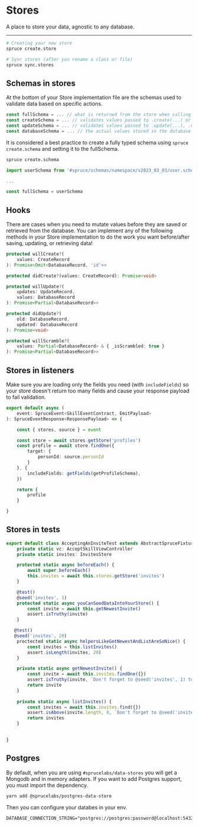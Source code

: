 # Stores
A place to store your data, agnostic to any database.
****
```bash
# Creating your new store
spruce create.store

# Sync stores (after you rename a class or file)
spruce sync.stores

```

## Schemas in stores
At the bottom of your Store implementation file are the schemas used to validate data based on specific actions. 


```ts
const fullSchema = ... // what is returned from the store when calling .find(...) or .findOne(...)
const createSchema = ... // validates values passed to .create(...) or .createOne(...)
const updateSchema = ... // validates values passed to .update(...), .updateOne(...), or .upsert(...)
const databaseSchema = ... // the actual values stored in the database
```

It is considered a best practice to create a fully typed schema using `spruce create.schema` and setting it to the fullSchema.

```bash
spruce create.schema 
```

```ts
import userSchema from '#spruce/schemas/namespace/v2023_03_03/user.schema'

...

const fullSchema = userSchema
```

## Hooks

There are cases when you need to mutate values before they are saved or retrieved from the database. You can implement any of the following methods in your Store implementation to do the work you want before/after saving, updating, or retrieving data!

```ts
protected willCreate?(
	values: CreateRecord
): Promise<Omit<DatabaseRecord, 'id'>>

protected didCreate?(values: CreateRecord): Promise<void>

protected willUpdate?(
	updates: UpdateRecord,
	values: DatabaseRecord
): Promise<Partial<DatabaseRecord>>

protected didUpdate?(
	old: DatabaseRecord,
	updated: DatabaseRecord
): Promise<void>

protected willScramble?(
	values: Partial<DatabaseRecord> & { _isScrambled: true }
): Promise<Partial<DatabaseRecord>>
```


## Stores in listeners
Make sure you are loading only the fields you need (with `includeFields`) so your store doesn't return too many fields and cause your response payload to fail validation. 

```ts
export default async (
	event: SpruceEvent<SkillEventContract, EmitPayload>
): SpruceEventResponse<ResponsePayload> => {

	const { stores, source } = event

    const store = await stores.getStore('profiles')
    const profile = await store.findOne({
        target: {
            personId: source.personId
        }
    }, {
        includeFields: getFields(getProfileSchema),
    })

    return {
        profile
    }

}


```

## Stores in tests

```ts
export default class AcceptingAnInviteTest extends AbstractSpruceFixtureTest {
	private static vc: AcceptSkillViewController
    private static invites: InvitesStore

	protected static async beforeEach() {
		await super.beforeEach()
        this.invites = await this.stores.getStore('invites')
	}

	@test()
	@seed('invites', 1)
	protected static async youCanSeedDataIntoYourStore() {
        const invite = await this.getNewestInvite()
		assert.isTruthy(invite)
	}

   @test()
   @seed('invites', 20)
    proctected static async helpersLikeGetNewestAndListAreSoNice() {
        const invites = this.listInvites()
		assert.isLength(invites, 20)
    }

	private static async getNewestInvite() {
		const invite = await this.invites.findOne({})
		assert.isTruthy(invite, `Don't forget to @seed('invites', 1) to get started!`)
		return invite
	}
	
	private static async listInvites() {
		const invites = await this.invites.find({})
		assert.isAbove(invite.length, 0, `Don't forget to @seed('invites', 1) to get started!`)
		return invites
	}

	
}

```

## Postgres

By default, when you are using `#sprucelabs/data-stores` you will get a Mongodb and in memory adapters. If you want to add Postgres support, you must import the dependency.

```bash
yarn add @sprucelabs/postgres-data-store
```

Then you can configure your databes in your env.

```env
DATABASE_CONNECTION_STRING="postgres://postgres:password@localhost:5432/database_name"
```

